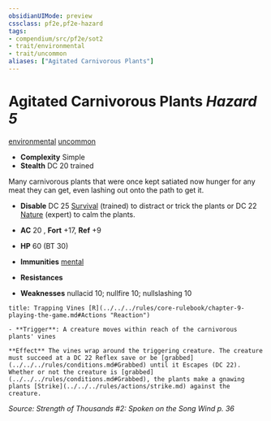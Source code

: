 ```yaml
---
obsidianUIMode: preview
cssclass: pf2e,pf2e-hazard
tags:
- compendium/src/pf2e/sot2
- trait/environmental
- trait/uncommon
aliases: ["Agitated Carnivorous Plants"]
---
```

# Agitated Carnivorous Plants *Hazard 5*  
[environmental](../../../Rules/traits/environmental.md)  [uncommon](../../../Rules/traits/uncommon.md)  

- **Complexity** Simple
- **Stealth** DC 20 trained  

Many carnivorous plants that were once kept satiated now hunger for any meat they can get, even lashing out onto the path to get it.

- **Disable** DC 25 [Survival](../../skills.md#Survival) (trained) to distract or trick the plants or DC 22 [Nature](../../skills.md#Nature) (expert) to calm the plants.  

- **AC** 20 , **Fort** +17, **Ref** +9
- **HP** 60 (BT 30)
- **Immunities** [mental](../../../Rules/traits/mental.md)
- **Resistances** 
- **Weaknesses** nullacid 10; nullfire 10; nullslashing 10
     
```ad-embed-ability
title: Trapping Vines [R](../../../rules/core-rulebook/chapter-9-playing-the-game.md#Actions "Reaction")

- **Trigger**: A creature moves within reach of the carnivorous plants' vines

**Effect** The vines wrap around the triggering creature. The creature must succeed at a DC 22 Reflex save or be [grabbed](../../../rules/conditions.md#Grabbed) until it Escapes (DC 22). Whether or not the creature is [grabbed](../../../rules/conditions.md#Grabbed), the plants make a gnawing plants [Strike](../../../rules/actions/strike.md) against the creature.
```

*Source: Strength of Thousands #2: Spoken on the Song Wind p. 36*
